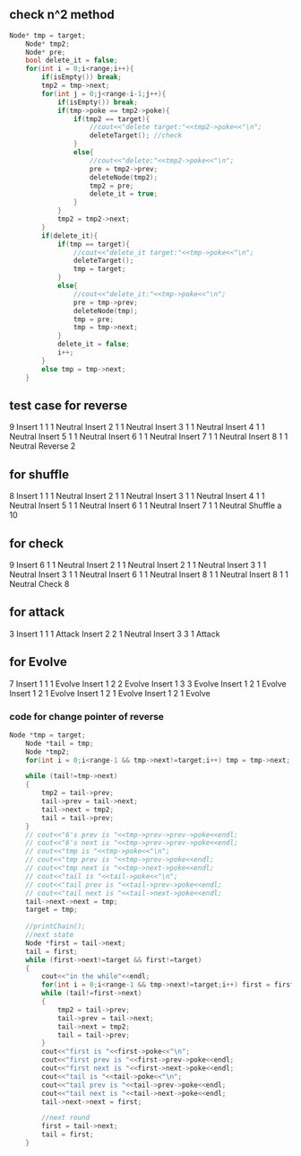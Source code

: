 ## check n^2 method
```C++
Node* tmp = target;
    Node* tmp2;
    Node* pre;
    bool delete_it = false;
    for(int i = 0;i<range;i++){
        if(isEmpty()) break;
        tmp2 = tmp->next;
        for(int j = 0;j<range-i-1;j++){
            if(isEmpty()) break;
            if(tmp->poke == tmp2->poke){
                if(tmp2 == target){
                    //cout<<"delete target:"<<tmp2->poke<<"\n";
                    deleteTarget(); //check
                }
                else{
                    //cout<<"delete:"<<tmp2->poke<<"\n";
                    pre = tmp2->prev;
                    deleteNode(tmp2);
                    tmp2 = pre;
                    delete_it = true;
                }
            }
            tmp2 = tmp2->next;
        }
        if(delete_it){
            if(tmp == target){
                //cout<<"delete_it target:"<<tmp->poke<<"\n";
                deleteTarget();
                tmp = target;
            }
            else{
                //cout<<"delete_it:"<<tmp->poke<<"\n";
                pre = tmp->prev;
                deleteNode(tmp);
                tmp = pre;
                tmp = tmp->next;
            }
            delete_it = false;
            i++;
        }
        else tmp = tmp->next;
    }
```
## test case for reverse
9
Insert 1 1 1 Neutral
Insert 2 1 1 Neutral
Insert 3 1 1 Neutral
Insert 4 1 1 Neutral
Insert 5 1 1 Neutral
Insert 6 1 1 Neutral
Insert 7 1 1 Neutral
Insert 8 1 1 Neutral
Reverse 2
## for shuffle
8
Insert 1 1 1 Neutral
Insert 2 1 1 Neutral
Insert 3 1 1 Neutral
Insert 4 1 1 Neutral
Insert 5 1 1 Neutral
Insert 6 1 1 Neutral
Insert 7 1 1 Neutral
Shuffle a 10
## for check
9
Insert 6 1 1 Neutral
Insert 2 1 1 Neutral
Insert 2 1 1 Neutral
Insert 3 1 1 Neutral
Insert 3 1 1 Neutral
Insert 6 1 1 Neutral
Insert 8 1 1 Neutral
Insert 8 1 1 Neutral
Check 8
## for attack
3
Insert 1 1 1 Attack
Insert 2 2 1 Neutral
Insert 3 3 1 Attack

## for Evolve
7
Insert 1 1 1 Evolve
Insert 1 2 2 Evolve
Insert 1 3 3 Evolve
Insert 1 2 1 Evolve
Insert 1 2 1 Evolve
Insert 1 2 1 Evolve
Insert 1 2 1 Evolve

### code for change pointer of reverse
```C++
Node *tmp = target;
    Node *tail = tmp;
    Node *tmp2;
    for(int i = 0;i<range-1 && tmp->next!=target;i++) tmp = tmp->next;

    while (tail!=tmp->next)
    {
        tmp2 = tail->prev;
        tail->prev = tail->next;
        tail->next = tmp2;
        tail = tail->prev;
    }
    // cout<<"6's prev is "<<tmp->prev->prev->poke<<endl;
    // cout<<"6's next is "<<tmp->prev->prev->poke<<endl;
    // cout<<"tmp is "<<tmp->poke<<"\n";
    // cout<<"tmp prev is "<<tmp->prev->poke<<endl;
    // cout<<"tmp next is "<<tmp->next->poke<<endl;
    // cout<<"tail is "<<tail->poke<<"\n";
    // cout<<"tail prev is "<<tail->prev->poke<<endl;
    // cout<<"tail next is "<<tail->next->poke<<endl;
    tail->next->next = tmp;
    target = tmp;
    
    //printChain();
    //next state
    Node *first = tail->next;
    tail = first;
    while (first->next!=target && first!=target)
    {
        cout<<"in the while"<<endl;
        for(int i = 0;i<range-1 && tmp->next!=target;i++) first = first->next;
        while (tail!=first->next)
        {
            tmp2 = tail->prev;
            tail->prev = tail->next;
            tail->next = tmp2;
            tail = tail->prev;
        }
        cout<<"first is "<<first->poke<<"\n";
        cout<<"first prev is "<<first->prev->poke<<endl;
        cout<<"first next is "<<first->next->poke<<endl;
        cout<<"tail is "<<tail->poke<<"\n";
        cout<<"tail prev is "<<tail->prev->poke<<endl;
        cout<<"tail next is "<<tail->next->poke<<endl;
        tail->next->next = first;

        //next round
        first = tail->next;
        tail = first;
    }
```
